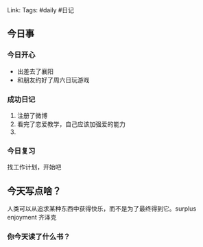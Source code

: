 Link: 
Tags: #daily #日记

## 今日事
### 今日开心
- 出差去了襄阳
- 和朋友约好了周六日玩游戏

### 成功日记

1. 注册了微博
2. 看完了恋爱教学，自己应该加强爱的能力
3. 
### 今日复习
找工作计划，开始吧

## 今天写点啥？
人类可以从追求某种东西中获得快乐，而不是为了最终得到它。surplus enjoyment
齐泽克
### 你今天读了什么书？

<!-- start of weread -->
<!-- end of weread -->